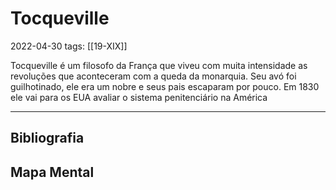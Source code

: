# Tocqueville
2022-04-30
tags: [[19-XIX]]

Tocqueville é um filosofo da França que viveu com muita intensidade as revoluções que aconteceram com a queda da monarquia. Seu avó foi guilhotinado, ele era um nobre e seus pais escaparam por pouco. 
Em 1830 ele vai para os EUA avaliar o sistema penitenciário na América


-----------------------------------------------
## Bibliografia
## Mapa Mental